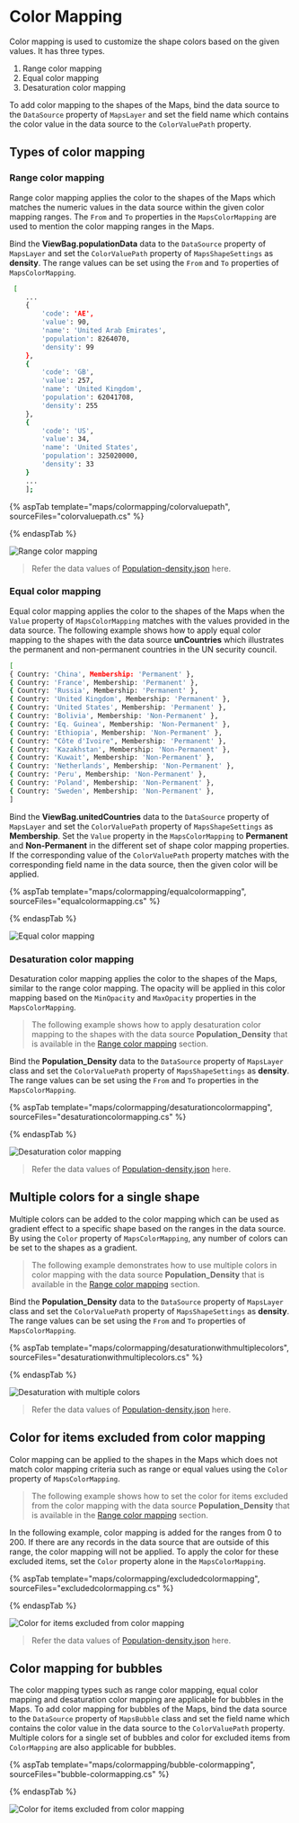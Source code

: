 # Color Mapping

Color mapping is used to customize the shape colors based on the given values. It has three types.

1. Range color mapping
2. Equal color mapping
3. Desaturation color mapping

To add color mapping to the shapes of the Maps, bind the data source to the `DataSource` property of `MapsLayer` and set the field name which contains the color value in the data source to the `ColorValuePath` property.

## Types of color mapping

### Range color mapping

Range color mapping applies the color to the shapes of the Maps which matches the numeric values in the data source within the given color mapping ranges. The `From` and `To` properties in the `MapsColorMapping` are used to mention the color mapping ranges in the Maps.

Bind the **ViewBag.populationData** data to the `DataSource` property of `MapsLayer` and set the `ColorValuePath` property of `MapsShapeSettings` as **density**. The range values can be set using the `From` and `To` properties of `MapsColorMapping`.

```sh
 [
    ...
    {
        'code': 'AE',
        'value': 90,
        'name': 'United Arab Emirates',
        'population': 8264070,
        'density': 99
    },
    {
        'code': 'GB',
        'value': 257,
        'name': 'United Kingdom',
        'population': 62041708,
        'density': 255
    },
    {
        'code': 'US',
        'value': 34,
        'name': 'United States',
        'population': 325020000,
        'density': 33
    }
    ...
    ];
```

{% aspTab template="maps/colormapping/colorvaluepath", sourceFiles="colorvaluepath.cs" %}

{% endaspTab %}

![Range color mapping](./images/Colormapping/range-colormapping.PNG)

> Refer the data values of [Population-density.json](https://www.syncfusion.com/downloads/support/directtrac/general/ze/Population-density-1298888173) here.

### Equal color mapping

Equal color mapping applies the color to the shapes of the Maps when the `Value` property of `MapsColorMapping` matches with the values provided in the data source. The following example shows how to apply equal color mapping to the shapes with the data source **unCountries** which illustrates the permanent and non-permanent countries in the UN security council.

```sh
[
{ Country: 'China', Membership: 'Permanent' },
{ Country: 'France', Membership: 'Permanent' },
{ Country: 'Russia', Membership: 'Permanent' },
{ Country: 'United Kingdom', Membership: 'Permanent' },
{ Country: 'United States', Membership: 'Permanent' },
{ Country: 'Bolivia', Membership: 'Non-Permanent' },
{ Country: 'Eq. Guinea', Membership: 'Non-Permanent' },
{ Country: 'Ethiopia', Membership: 'Non-Permanent' },
{ Country: "Côte d'Ivoire", Membership: 'Permanent' },
{ Country: 'Kazakhstan', Membership: 'Non-Permanent' },
{ Country: 'Kuwait', Membership: 'Non-Permanent' },
{ Country: 'Netherlands', Membership: 'Non-Permanent' },
{ Country: 'Peru', Membership: 'Non-Permanent' },
{ Country: 'Poland', Membership: 'Non-Permanent' },
{ Country: 'Sweden', Membership: 'Non-Permanent' },
]
```

Bind the **ViewBag.unitedCountries** data to the `DataSource` property of `MapsLayer` and set the `ColorValuePath` property of `MapsShapeSettings` as **Membership**. Set the `Value` property in the `MapsColorMapping` to **Permanent** and **Non-Permanent** in the different set of shape color mapping properties. If the corresponding value of the `ColorValuePath` property matches with the corresponding field name in the data source, then the given color will be applied.

{% aspTab template="maps/colormapping/equalcolormapping", sourceFiles="equalcolormapping.cs" %}

{% endaspTab %}

![Equal color mapping](./images/Colormapping/equal-colormapping.PNG)

### Desaturation color mapping

Desaturation color mapping applies the color to the shapes of the Maps, similar to the range color mapping. The opacity will be applied in this color mapping based on the `MinOpacity` and `MaxOpacity` properties in the `MapsColorMapping`.

>The following example shows how to apply desaturation color mapping to the shapes with the data source  **Population_Density** that is available in the [Range color mapping](#range-color-mapping) section.

Bind the **Population_Density** data to the `DataSource` property of `MapsLayer` class and set the `ColorValuePath` property of `MapsShapeSettings` as **density**. The range values can be set using the `From` and `To` properties in the `MapsColorMapping`.

{% aspTab template="maps/colormapping/desaturationcolormapping", sourceFiles="desaturationcolormapping.cs" %}

{% endaspTab %}

![Desaturation color mapping](./images/Colormapping/desaturation-colormapping.PNG)

>Refer the data values of [Population-density.json](https://www.syncfusion.com/downloads/support/directtrac/general/ze/Population-density-1298888173) here.

## Multiple colors for a single shape

Multiple colors can be added to the color mapping which can be used as gradient effect to a specific shape based on the ranges in the data source. By using the `Color` property of `MapsColorMapping`, any number of colors can be set to the shapes as a gradient.

>The following example demonstrates how to use multiple colors in color mapping with the data source  **Population_Density** that is available in the [Range color mapping](#range-color-mapping) section.

Bind the **Population_Density** data to the `DataSource` property of `MapsLayer` class and set the `ColorValuePath` property of `MapsShapeSettings` as **density**. The range values can be set using the `From` and `To` properties of `MapsColorMapping`.

{% aspTab template="maps/colormapping/desaturationwithmultiplecolors", sourceFiles="desaturationwithmultiplecolors.cs" %}

{% endaspTab %}

![Desaturation with multiple colors](./images/Colormapping/desaturation-multiple-color.PNG)

>Refer the data values of [Population-density.json](https://www.syncfusion.com/downloads/support/directtrac/general/ze/Population-density-1298888173) here.

## Color for items excluded from color mapping

Color mapping can be applied to the shapes in the Maps which does not match color mapping criteria such as range or equal values using the `Color` property of `MapsColorMapping`.

>The following example shows how to set the color for items excluded from the color mapping with the data source **Population_Density** that is available in the [Range color mapping](#range-color-mapping) section.

In the following example, color mapping is added for the ranges from 0 to 200. If there are any records in the data source that are outside of this range, the color mapping will not be applied. To apply the color for these excluded items, set the `Color` property alone in the `MapsColorMapping`.

{% aspTab template="maps/colormapping/excludedcolormapping", sourceFiles="excludedcolormapping.cs" %}

{% endaspTab %}

![Color for items excluded from color mapping](./images/Colormapping/excluded-colormapping.PNG)

> Refer the data values of [Population-density.json](https://www.syncfusion.com/downloads/support/directtrac/general/ze/Population-density-1298888173) here.

## Color mapping for bubbles

The color mapping types such as range color mapping, equal color mapping and desaturation color mapping are applicable for bubbles in the Maps. To add color mapping for bubbles of the Maps, bind the data source to the `DataSource` property of `MapsBubble` class and set the field name which contains the color value in the data source to the `ColorValuePath` property. Multiple colors for a single set of bubbles and color for excluded items from `ColorMapping` are also applicable for bubbles.

{% aspTab template="maps/colormapping/bubble-colormapping", sourceFiles="bubble-colormapping.cs" %}

{% endaspTab %}

![Color for items excluded from color mapping](./images/Colormapping/bubble-colormapping.PNG)